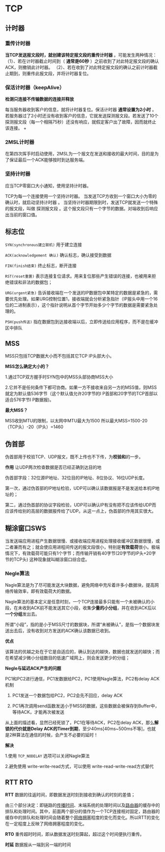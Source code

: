 # TCP

## 计时器

### 重传计时器

**当TCP发送报文段时，就创建该特定报文段的重传计时器** 。可能发生两种情况： 
  （1）、若在计时器截止时间到（ **通常是60秒** ）之前收到了对此特定报文段的确认ACK，则撤销此计时器。 
  （2）、若在收到了对此特定报文段的确认之前计时器截止期到，则重传此报文段，并将计时器复位。

### 保活计时器（keepAlive）

**检测只连接不传输数据的连接并释放**

每当服务器收到客户的信息，就将计时器复位。保活计时器 **通常设置为2小时** 。若服务器过了2小时还没有收到客户的信息，它就发送探测报文段。若发送了10个探测报文段（每一个相隔75秒）还没有响应，就假定客户出了故障，因而就终止该连接。 +

### 2MSL计时器

在第四次挥手时启动使用，2MSL为一个报文在发送和接收的最大时间，目的是为了保证最后一个ACK能够按时到达服务端。

### 坚持计时器

应当TCP零窗口大小通知，使用坚持计时器。

TCP为每一个连接使用一个坚持计时器。 当发送TCP方收到一个窗口大小为零的确认时，就启动坚持计时器 。 当坚持计时器期限到时，发送TCP就发送一个特殊的报文段，叫做 探测报文段 。这个报文段只有一个字节的数据。对端收到后响应出当前的窗口值。

## 标志位

`SYN(synchronous建立联机)`  用于建立连接

`ACK(acknowledgement 确认)`  确认标志，确认接受到数据

`FIN(finish结束)`  终止标志，断开连接

`RST(reset重置)`  表示连接复位请求。用来复位那些产生错误的连接，也被用来拒绝错误和非法的数据包；

`URG(urgent紧急)` 告诉接收端在一个发送的IP数据包中某特定的数据是紧急的，需要优先处理。如果URG控制位置1，接收端就会分析紧急指针（IP报头中用一个16位的二进制表示），这个指针说明从首个字节开始多少个字节的数据是需要紧急处理的。

`PSH(push传送)`  指在数据包到达接收端以后，立即传送给应用程序，而不是在缓冲区中排队

## MSS

MSS只包括TCP数据大小而不包括其它TCP IP头部大小。

**MSS怎么确定大小的？**

1.通过TCP双方握手时SYN包中的MSS头部协商MSS大小

2.它并不是任何条件下都可协商。如果一方不接收来自另一方的MSS值，则MSS就定为默认值536字节（这个默认值允许20字节的I P首部和20字节的TCP首部以适合576字节I P数据报)。

**最大MSS？**

MSS收到MTU的限制，以太网中MTU最大为1500 所以最大MSS=1500-20（TCP头）-20（IP头）=1460

## 伪首部

伪首部用于校验TCP、UDP报文，既不上传也不下传，为**校验和**的一步。

**作用** 让UDP两次检查数据是否已经正确到达目的地

伪首部字段：32位源IP地址、32位目的IP地址、8位协议、16位UDP长度。

第一次，通过伪首部的IP地址检验，UDP可以确认该数据报是不是发送给本机IP地址的；

第二，通过伪首部的协议字段检验，UDP可以确认IP有没有把不应该传给UDP而应该传给别的高层的数据报传给了UDP。从这一点上，伪首部的作用其实很大。

## 糊涂窗口SWS

当发送端应用进程产生数据很慢、或接收端应用进程处理接收缓冲区数据很慢，或二者兼而有之；就会使应用进程间传送的报文段很小，特别是**有效载荷**很小。极端情况下，有效载荷可能只有1个字节；而传输开销有40字节(20字节的IP头+20字节的TCP头) 这种现象就叫糊涂窗口综合症。

### Negle算法

Nagle算法是为了尽可能发送大块数据，避免网络中充斥着许多小数据块，提高网络传输效率，即有效载荷大的数据。

Nagle算法的基本定义是任意时刻，一个TCP连接最多只能有一个未被确认的小段，在未收到ACK前不能发送其它小段，收集**少量的小分组**，并在收到ACK后以**一个分组**发出去。

所谓“小段”，指的是小于MSS尺寸的数据块，所谓“未被确认”，是指一个数据块发送出去后，没有收到对方发送的ACK确认该数据已收到。

**优点**

该算法的优越之处在于它是自适应的，确认到达的越快，数据也就发送的越快；而在希望减少微小分组数目的低速广域网上，则会发送更少的分组；

**Negle与延迟ACK产生的问题**

PC1和PC2进行通信，PC1发数据给PC2，PC1使用Nagle算法，PC2有delay ACK机制

1. PC1发送一个数据包给PC2，PC2会先不回应，delay ACK

2. PC1再次调用send函数发送小于MSS的数据，这些数据会被保存到Buffer中，等待ACK，才能再次被发送

从上面的描述看，显然已经死锁了，PC1在等待ACK，PC2在delay ACK，那么**解锁的代价就是Delay ACK的Timer到期**，至少40ms[40ms~500ms不等]，也就是2种算法在通信的时候，会产生不必要的延时！

**解决**

1.使用 `TCP_NODELAY` 选项可以关闭Nagle算法

2.避免使用 write-write-read方式，可以使用 write-read-write-read方式替代

## RTT RTO

**RTT**  数据的往返时间，即数据发送时刻到接收到确认的时刻的差值；

由三个部分决定：即链路的[传播时间](https://baike.baidu.com/item/传播时间)、末端系统的处理时间以及[路由器](https://baike.baidu.com/item/路由器)的缓存中的排队和处理时间。其中，前面两个部分的值作为一个TCP连接相对固定，路由器的缓存中的排队和处理时间会随着整个[网络拥塞](https://baike.baidu.com/item/网络拥塞)程度的变化而变化。所以RTT的变化在一定程度上反映了网络拥塞程度的变化。 

**RTO** 重传超时时间，即从数据发送时刻算起，超过这个时间便执行重传。

**时延** 数据报从一端到另一端的时间